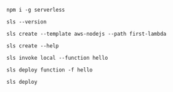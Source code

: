 `npm i -g serverless`

`sls --version`


`sls create --template aws-nodejs --path first-lambda`

`sls create --help`

`sls invoke local --function hello`


`sls deploy function -f hello`

`sls deploy`

